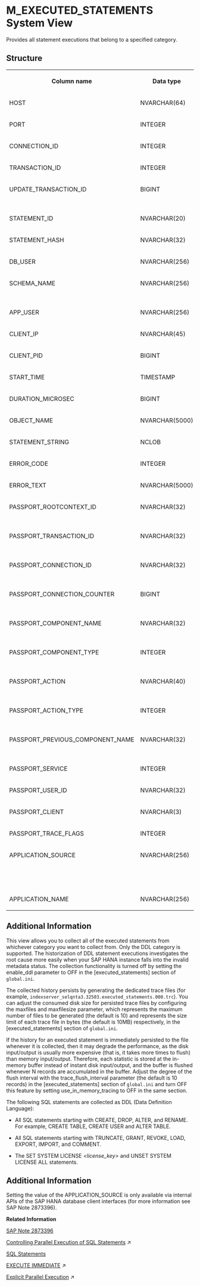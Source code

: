 <!-- loiobb6efb92b5ba449986912af0785a7114 -->

# M\_EXECUTED\_STATEMENTS System View

Provides all statement executions that belong to a specified category.



<a name="loiobb6efb92b5ba449986912af0785a7114__section_bjn_nwg_x2b"/>

## Structure


<table>
<tr>
<th valign="top">

Column name

</th>
<th valign="top">

Data type

</th>
<th valign="top">

Description

</th>
</tr>
<tr>
<td valign="top">

HOST

</td>
<td valign="top">

NVARCHAR\(64\)

</td>
<td valign="top">

Displays the host name.

</td>
</tr>
<tr>
<td valign="top">

PORT

</td>
<td valign="top">

INTEGER

</td>
<td valign="top">

Displays the internal port number.

</td>
</tr>
<tr>
<td valign="top">

CONNECTION\_ID

</td>
<td valign="top">

INTEGER

</td>
<td valign="top">

Displays the connection ID.

</td>
</tr>
<tr>
<td valign="top">

TRANSACTION\_ID

</td>
<td valign="top">

INTEGER

</td>
<td valign="top">

Displays the transaction object ID.

</td>
</tr>
<tr>
<td valign="top">

UPDATE\_TRANSACTION\_ID

</td>
<td valign="top">

BIGINT

</td>
<td valign="top">

Displays the write transaction ID. This number is ever increasing.

</td>
</tr>
<tr>
<td valign="top">

STATEMENT\_ID

</td>
<td valign="top">

NVARCHAR\(20\)

</td>
<td valign="top">

Displays the statement ID.

</td>
</tr>
<tr>
<td valign="top">

STATEMENT\_HASH

</td>
<td valign="top">

NVARCHAR\(32\)

</td>
<td valign="top">

Displays the unique identifier for an SQL string.

</td>
</tr>
<tr>
<td valign="top">

DB\_USER

</td>
<td valign="top">

NVARCHAR\(256\)

</td>
<td valign="top">

Displays the user name.

</td>
</tr>
<tr>
<td valign="top">

SCHEMA\_NAME

</td>
<td valign="top">

NVARCHAR\(256\)

</td>
<td valign="top">

Displays the name of the schema in whose context the statement is executed.

</td>
</tr>
<tr>
<td valign="top">

APP\_USER

</td>
<td valign="top">

NVARCHAR\(256\)

</td>
<td valign="top">

Displays the application user name.

</td>
</tr>
<tr>
<td valign="top">

CLIENT\_IP

</td>
<td valign="top">

NVARCHAR\(45\)

</td>
<td valign="top">

Displays the IP address of the client machine.

</td>
</tr>
<tr>
<td valign="top">

CLIENT\_PID

</td>
<td valign="top">

BIGINT

</td>
<td valign="top">

Displays the client process ID.

</td>
</tr>
<tr>
<td valign="top">

START\_TIME

</td>
<td valign="top">

TIMESTAMP

</td>
<td valign="top">

Displays the statement start time.

</td>
</tr>
<tr>
<td valign="top">

DURATION\_MICROSEC

</td>
<td valign="top">

BIGINT

</td>
<td valign="top">

Displays the statement duration in microseconds.

</td>
</tr>
<tr>
<td valign="top">

OBJECT\_NAME

</td>
<td valign="top">

NVARCHAR\(5000\)

</td>
<td valign="top">

Displays the name of the related object.

</td>
</tr>
<tr>
<td valign="top">

STATEMENT\_STRING

</td>
<td valign="top">

NCLOB

</td>
<td valign="top">

Displays the statement string.

</td>
</tr>
<tr>
<td valign="top">

ERROR\_CODE

</td>
<td valign="top">

INTEGER

</td>
<td valign="top">

Displays the error code.

</td>
</tr>
<tr>
<td valign="top">

ERROR\_TEXT

</td>
<td valign="top">

NVARCHAR\(5000\)

</td>
<td valign="top">

Displays the error message.

</td>
</tr>
<tr>
<td valign="top">

PASSPORT\_ROOTCONTEXT\_ID

</td>
<td valign="top">

NVARCHAR\(32\)

</td>
<td valign="top">

Displays the extended passport \(EPP\) GUID that identifies the source of the request.

</td>
</tr>
<tr>
<td valign="top">

PASSPORT\_TRANSACTION\_ID

</td>
<td valign="top">

NVARCHAR\(32\)

</td>
<td valign="top">

Displays the extended passport \(EPP\) GUID that identifies the business transaction.

</td>
</tr>
<tr>
<td valign="top">

PASSPORT\_CONNECTION\_ID

</td>
<td valign="top">

NVARCHAR\(32\)

</td>
<td valign="top">

Displays the extended passport \(EPP\) GUID that identifies the connection.

</td>
</tr>
<tr>
<td valign="top">

PASSPORT\_CONNECTION\_COUNTER

</td>
<td valign="top">

BIGINT

</td>
<td valign="top">

Displays the extended passport \(EPP\) connection counter.

</td>
</tr>
<tr>
<td valign="top">

PASSPORT\_COMPONENT\_NAME

</td>
<td valign="top">

NVARCHAR\(32\)

</td>
<td valign="top">

Displays the extended passport \(EPP\) component name.

</td>
</tr>
<tr>
<td valign="top">

PASSPORT\_COMPONENT\_TYPE

</td>
<td valign="top">

INTEGER

</td>
<td valign="top">

Displays the extended passport \(EPP\) component type.

</td>
</tr>
<tr>
<td valign="top">

PASSPORT\_ACTION

</td>
<td valign="top">

NVARCHAR\(40\)

</td>
<td valign="top">

Displays the extended passport \(EPP\) component action.

</td>
</tr>
<tr>
<td valign="top">

PASSPORT\_ACTION\_TYPE

</td>
<td valign="top">

INTEGER

</td>
<td valign="top">

Displays the extended passport \(EPP\) component action type.

</td>
</tr>
<tr>
<td valign="top">

PASSPORT\_PREVIOUS\_COMPONENT\_NAME

</td>
<td valign="top">

NVARCHAR\(32\)

</td>
<td valign="top">

Displays the extended passport \(EPP\) passport component name of the previous context.

</td>
</tr>
<tr>
<td valign="top">

PASSPORT\_SERVICE

</td>
<td valign="top">

INTEGER

</td>
<td valign="top">

Displays the extended passport \(EPP\) service.

</td>
</tr>
<tr>
<td valign="top">

PASSPORT\_USER\_ID

</td>
<td valign="top">

NVARCHAR\(32\)

</td>
<td valign="top">

Displays the extended passport \(EPP\) user ID.

</td>
</tr>
<tr>
<td valign="top">

PASSPORT\_CLIENT

</td>
<td valign="top">

NVARCHAR\(3\)

</td>
<td valign="top">

Displays the extended passport \(EPP\) client.

</td>
</tr>
<tr>
<td valign="top">

PASSPORT\_TRACE\_FLAGS

</td>
<td valign="top">

INTEGER

</td>
<td valign="top">

Displays the extended passport \(EPP\) trace flags.

</td>
</tr>
<tr>
<td valign="top">

APPLICATION\_SOURCE

</td>
<td valign="top">

NVARCHAR\(256\)

</td>
<td valign="top">

Displays the application that defines from which source file SAP HANA is called. The usage is up to the application. This value is also displayed in M\_PREPARED\_STATEMENTS.APPLICATION\_SOURCE.

</td>
</tr>
<tr>
<td valign="top">

APPLICATION\_NAME

</td>
<td valign="top">

NVARCHAR\(256\)

</td>
<td valign="top">

Displays the name of the application.

</td>
</tr>
</table>



<a name="loiobb6efb92b5ba449986912af0785a7114__section_cjn_nwg_x2b"/>

## Additional Information

This view allows you to collect all of the executed statements from whichever category you want to collect from. Only the DDL category is supported. The historization of DDL statement executions investigates the root cause more easily when your SAP HANA instance falls into the invalid metadata status. The collection functionality is turned off by setting the enable\_ddl parameter to OFF in the \[executed\_statements\] section of `global.ini`.

The collected history persists by generating the dedicated trace files \(for example, `indexserver_selqnta3.32503.executed_statements.000.trc`\). You can adjust the consumed disk size for persisted trace files by configuring the maxfiles and maxfilesize parameter, which represents the maximum number of files to be generated \(the default is 10\) and represents the size limit of each trace file in bytes \(the default is 10MB\) respectively, in the \[executed\_statements\] section of `global.ini`.

If the history for an executed statement is immediately persisted to the file whenever it is collected, then it may degrade the performance, as the disk input/output is usually more expensive \(that is, it takes more times to flush\) than memory input/output. Therefore, each statistic is stored at the in-memory buffer instead of instant disk input/output, and the buffer is flushed whenever N records are accumulated in the buffer. Adjust the degree of the flush interval with the trace\_flush\_interval parameter \(the default is 10 records\) in the \[executed\_statements\] section of `global.ini` and turn OFF this feature by setting use\_in\_memory\_tracing to OFF in the same section.

The following SQL statements are collected as DDL \(Data Definition Language\):

-   All SQL statements starting with CREATE, DROP, ALTER, and RENAME. For example, CREATE TABLE, CREATE USER and ALTER TABLE.

-   All SQL statements starting with TRUNCATE, GRANT, REVOKE, LOAD, EXPORT, IMPORT, and COMMENT.
-   The SET SYSTEM LICENSE *<license\_key\>* and UNSET SYSTEM LICENSE ALL statements.



<a name="loiobb6efb92b5ba449986912af0785a7114__section_yjl_flg_rkb"/>

## Additional Information

Setting the value of the APPLICATION\_SOURCE is only available via internal APIs of the SAP HANA database client interfaces \(for more information see SAP Note 2873396\).

**Related Information**  


[SAP Note 2873396](https://me.sap.com/notes/2873396)

[Controlling Parallel Execution of SQL Statements](https://help.sap.com/viewer/f9c5015e72e04fffa14d7d4f7267d897/2024_1_QRC/en-US/5c012ca1def64bceb5f29028325193bd.html "Job management takes place in the HANA worker framework and is handled by the JobExecutor which is a job queueing and dispatching subsystem.") :arrow_upper_right:

[SQL Statements](../../010-SQL-Reference/012-SQL-Statements/sql-statements-20a6791.md "SAP HANA supports many SQL statements to allow you to perform such tasks as create database objects, administer your system, and manipulate data.")

[EXECUTE IMMEDIATE](https://help.sap.com/viewer/d1cb63c8dd8e4c35a0f18aef632687f0/2024_1_QRC/en-US/093c4fd307064f838cb582555c187b9e.html "") :arrow_upper_right:

[Explicit Parallel Execution](https://help.sap.com/viewer/d1cb63c8dd8e4c35a0f18aef632687f0/2024_1_QRC/en-US/8db200a4f585490c81c4930689ec1a5c.html "") :arrow_upper_right:


